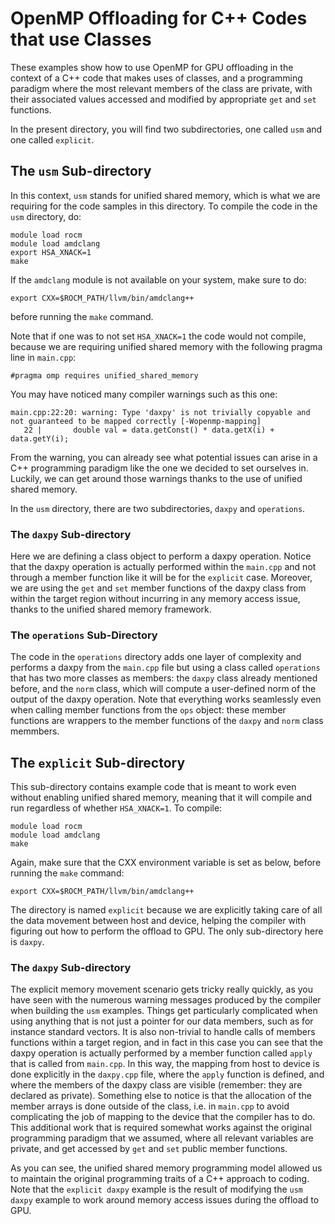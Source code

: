 # OpenMP Offloading for C++ Codes that use Classes

These examples show how to use OpenMP for GPU offloading in the context of a C++ code that makes uses of classes, and a programming paradigm where the most relevant members of the class are private, with their associated values accessed and modified by appropriate `get` and `set` functions.

In the present directory, you will find two subdirectories, one called `usm` and one called `explicit`. 

## The `usm` Sub-directory

In this context, `usm` stands for unified shared memory, which is what we are requiring for the code samples in this directory. 
To compile the code in the `usm` directory, do:

```
module load rocm
module load amdclang
export HSA_XNACK=1
make
```

If the `amdclang` module is not available on your system, make sure to do:
```
export CXX=$ROCM_PATH/llvm/bin/amdclang++
```
before running the `make` command.

Note that if one was to not set `HSA_XNACK=1` the code would not compile, because we are requiring unified shared memory with the following pragma line in `main.cpp`:

```
#pragma omp requires unified_shared_memory
```

You may have noticed many compiler warnings such as this one:

```
main.cpp:22:20: warning: Type 'daxpy' is not trivially copyable and not guaranteed to be mapped correctly [-Wopenmp-mapping]
   22 |       double val = data.getConst() * data.getX(i) + data.getY(i);
```

From the warning, you can already see what potential issues can arise in a C++ programming paradigm like the one we decided to set ourselves in.
Luckily, we can get around those warnings thanks to the use of unified shared memory.

In the `usm` directory, there are two subdirectories, `daxpy` and `operations`.

### The `daxpy` Sub-directory

Here we are defining a class object to perform a daxpy operation. Notice that the daxpy operation is actually performed within the `main.cpp` and not through a member function like it will be for the `explicit` case. Moreover, we are using the `get` and `set` member functions of the daxpy class from within the target region without incurring in any memory access issue, thanks to the unified shared memory framework.

### The `operations` Sub-Directory

The code in the `operations` directory adds one layer of complexity and performs a daxpy from the `main.cpp` file but using a class called `operations` that has two more classes as members: the `daxpy` class already mentioned before, and the `norm` class, which will compute a user-defined norm of the output of the daxpy operation. Note that everything works seamlessly even when calling member functions from the `ops` object: these member functions are wrappers to the member functions of the `daxpy` and `norm` class memmbers.

## The `explicit` Sub-directory

This sub-directory contains example code that is meant to work even without enabling unified shared memory, meaning that it will compile and run regardless of whether `HSA_XNACK=1`. To compile:

```
module load rocm
module load amdclang
make
```

Again, make sure that the CXX environment variable is set as below, before running the `make` command:
```
export CXX=$ROCM_PATH/llvm/bin/amdclang++
```

The directory is named `explicit` because we are explicitly taking care of all the data movement between host and device, helping the compiler with figuring out how to perform the offload to GPU. The only sub-directory here is `daxpy`.

### The `daxpy` Sub-directory

The explicit memory movement scenario gets tricky really quickly, as you have seen with the numerous warning messages produced by the compiler when building the `usm` examples. Things get particularly complicated when using anything that is not just a pointer for our data members, such as for instance standard vectors. It is also non-trivial to handle calls of members functions within a target region, and in fact in this case you can see that the daxpy operation is actually performed by a member function called `apply` that is called from `main.cpp`. In this way, the mapping from host to device is done explicitly in the `daxpy.cpp` file, where the `apply` function is defined, and where the members of the daxpy class are visible (remember: they are declared as private). Something else to notice is that the allocation of the member arrays is done outside of the class, i.e. in `main.cpp` to avoid complicating the job of mapping to the device that the compiler has to do. This additional work that is required somewhat works against the original programming paradigm that we assumed, where all relevant variables are private, and get accessed by `get` and `set` public member functions.

As you can see, the unified shared memory programming model allowed us to maintain the original programming traits of a C++ approach to coding. Note that the `explicit daxpy` example is the result of modifying the `usm daxpy` example to work around memory access issues during the offload to GPU.

